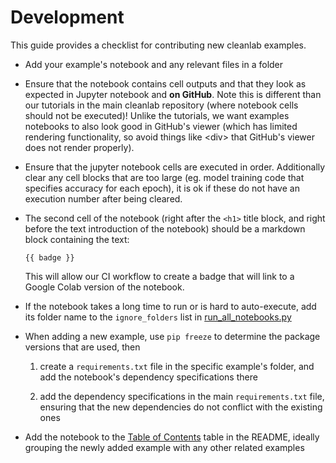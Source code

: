 # Development

This guide provides a checklist for contributing new cleanlab examples.

- Add your example's notebook and any relevant files in a folder

- Ensure that the notebook contains cell outputs and that they look as expected in Jupyter notebook and **on GitHub**. Note this is different than our tutorials in the main cleanlab repository (where notebook cells should not be executed)! Unlike the tutorials, we want examples notebooks to also look good in GitHub's viewer (which has limited rendering functionality, so avoid things like \<div\> that GitHub's viewer does not render properly). 

- Ensure that the jupyter notebook cells are executed in order. Additionally clear any cell blocks that are too large (eg. model training code that specifies accuracy for each epoch), it is ok if these do not have an execution number after being cleared.

- The second cell of the notebook (right after the `<h1>` title block, and right before the text introduction of the notebook) should be a markdown block containing the text:
    ```
    {{ badge }}
    ``` 
    This will allow our CI workflow to create a badge that will link to a Google Colab version of the notebook.


- If the notebook takes a long time to run or is hard to auto-execute, add its folder name to the `ignore_folders` list in [run_all_notebooks.py](run_all_notebooks.py)

- When adding a new example, use `pip freeze` to determine the package versions that are used, then

    1. create a `requirements.txt` file in the specific example's folder, and add the notebook's dependency specifications there
    
    2. add the dependency specifications in the main `requirements.txt` file, ensuring that the new dependencies do not conflict with the existing ones

- Add the notebook to the [Table of Contents](https://github.com/cleanlab/examples#table-of-contents)
 table in the README, ideally grouping the newly added example with any other related examples
